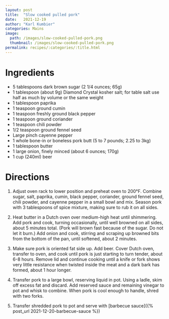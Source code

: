 ```yaml
---
layout: post
title:  "Slow cooked pulled pork"
date:   2021-12-19
author: "Karl Kumbier"
categories: Mains
image:
  path: /images/slow-cooked-pulled-pork.png
  thumbnail: /images/slow-cooked-pulled-pork.png
permalink: recipes/:categories/:title.html
---
```


# Ingredients
* 5 tablespoons dark brown sugar (2 1/4 ounces; 65g)
* 1 tablespoon (about 9g) Diamond Crystal kosher salt; for table salt use half as much by volume or the same weight
* 1 tablespoon paprika
* 1 teaspoon ground cumin
* 1 teaspoon freshly ground black pepper
* 1 teaspoon ground coriander
* 1 teaspoon chili powder
* 1/2 teaspoon ground fennel seed
* Large pinch cayenne pepper
* 1 whole bone-in or boneless pork butt (5 to 7 pounds; 2.25 to 3kg)
* 1 tablespoon butter
* 1 large onion, finely minced (about 6 ounces; 170g)
* 1 cup (240ml) beer

# Directions

1. Adjust oven rack to lower position and preheat oven to 200°F. Combine
   sugar, salt, paprika, cumin, black pepper, coriander, ground fennel seed,
chili powder, and cayenne pepper in a small bowl and mix. Season pork with 3
tablespoons of spice mixture, making sure to rub it on all sides.

2. Heat butter in a Dutch oven over medium-high heat until shimmering. Add pork
   and cook, turning occasionally, until well browned on all sides, about 5
minutes total. (Pork will brown fast because of the sugar. Do not let it burn.)
Add onion and cook, stirring and scraping up browned bits from the bottom of the
pan, until softened, about 2 minutes.

3. Make sure pork is oriented fat side up. Add beer. Cover Dutch oven, transfer
   to oven, and cook until pork is just starting to turn tender, about 6-8
hours.  Remove lid and continue cooking until a knife or fork shows very little
resistance when twisted inside the meat and a dark bark has formed, about 1 hour
longer.  

4. Transfer pork to a large bowl, reserving liquid in pot. Using a ladle, skim off
excess fat and discard. Add reserved sauce and remaining vinegar to pot and
whisk to combine. When pork is cool enough to handle, shred with two forks.

5. Transfer shredded pork to pot and serve with [barbecue sauce]({% post_url
   2021-12-20-barbecue-sauce %})
